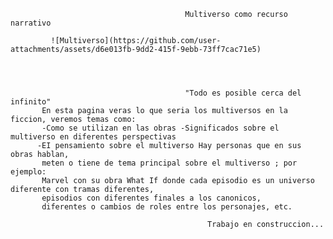                                            Multiverso como recurso narrativo
                                        
             ![Multiverso](https://github.com/user-attachments/assets/d6e013fb-9dd2-415f-9ebb-73ff7cac71e5)




                                           "Todo es posible cerca del infinito"
           En esta pagina veras lo que seria los multiversos en la ficcion, veremos temas como:  
           -Como se utilizan en las obras -Significados sobre el multiverso en diferentes perspectivas 
          -EI pensamiento sobre el multiverso Hay personas que en sus obras hablan, 
           meten o tiene de tema principal sobre el multiverso ; por ejemplo: 
           Marvel con su obra What If donde cada episodio es un universo diferente con tramas diferentes, 
           episodios con diferentes finales a los canonicos, 
           diferentes o cambios de roles entre los personajes, etc.
                                                                       
                                                Trabajo en construccion...
